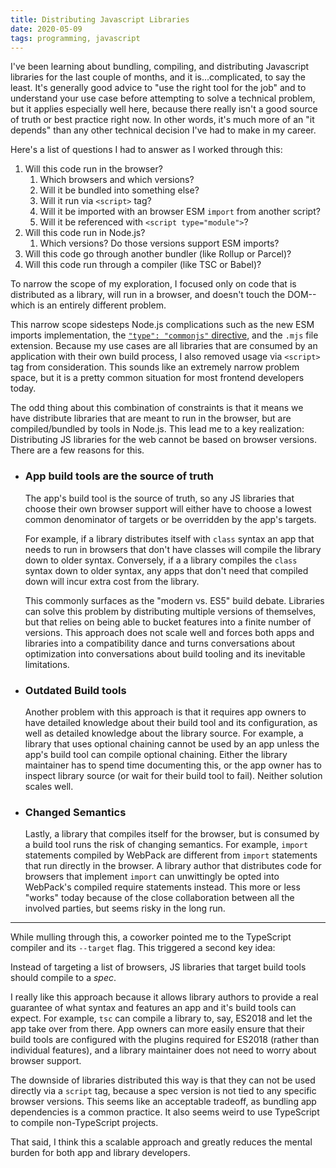 ```yaml
---
title: Distributing Javascript Libraries
date: 2020-05-09
tags: programming, javascript
---
```


I've been learning about bundling, compiling, and distributing Javascript libraries for the last
couple of months, and it is...complicated, to say the least. It's generally good advice to
"use the right tool for the job" and to understand your use case before attempting to solve a technical
problem, but it applies especially well here, because there really isn't a good source of truth or
best practice right now. In other words, it's much more of an "it depends" than any other technical
decision I've had to make in my career.

Here's a list of questions I had to answer as I worked through this:

1. Will this code run in the browser?
    1. Which browsers and which versions?
    1. Will it be bundled into something else?
    1. Will it run via `<script>` tag?
    1. Will it be imported with an browser ESM `import` from another script?
    1. Will it be referenced with `<script type="module">`?
1. Will this code run in Node.js?
    1. Which versions? Do those versions support ESM imports?
1. Will this code go through another bundler (like Rollup or Parcel)?
1. Will this code run through a compiler (like TSC or Babel)?

To narrow the scope of my exploration, I focused only on code that is distributed as a library, will run in a browser, and doesn't touch the DOM--which is an entirely different problem.

This narrow scope sidesteps Node.js complications such as the new ESM imports implementation,
the [`"type": "commonjs"` directive][1], and the `.mjs` file extension. Because my use
cases are all libraries that are consumed by an application with their own build process, I also
removed usage via `<script>` tag from consideration. This sounds like an extremely narrow problem
space, but it is a pretty common situation for most frontend developers today.

The odd thing about this combination of constraints is that it means we have distribute libraries
that are meant to run in the browser, but are compiled/bundled by tools in Node.js. This lead me
to a key realization: Distributing JS libraries for the web cannot be based on browser
versions. There are a few reasons for this.

-   ### App build tools are the source of truth

    The app's build tool is the source of truth, so any JS libraries that choose their own browser support
    will either have to choose a lowest common denominator of targets or be overridden by the app's targets.

    For example, if a library distributes itself with `class` syntax an app that needs to run in
    browsers that don't have classes will compile the library down to older syntax. Conversely,
    if a a library compiles the `class` syntax down to older syntax, any apps that don't need that
    compiled down will incur extra cost from the library.

    This commonly surfaces as the "modern vs. ES5" build debate. Libraries can solve this problem by
    distributing multiple versions of themselves, but that relies on being able to bucket features into
    a finite number of versions. This approach does not scale well and forces both apps and libraries
    into a compatibility dance and turns conversations about optimization into conversations about
    build tooling and its inevitable limitations.

-   ### Outdated Build tools

    Another problem with this approach is that it requires app owners to have detailed knowledge about
    their build tool and its configuration, as well as detailed knowledge about the library source. For
    example, a library that uses optional chaining cannot be used by an app unless the app's build tool
    can compile optional chaining. Either the library maintainer has to spend time documenting this, or
    the app owner has to inspect library source (or wait for their build tool to fail). Neither solution
    scales well.

-   ### Changed Semantics

    Lastly, a library that compiles itself for the browser, but is consumed by a build tool runs the risk
    of changing semantics. For example, `import` statements compiled by WebPack are different from
    `import` statements that run directly in the browser. A library author that distributes code
    for browsers that implement `import` can unwittingly be opted into WebPack's compiled require statements
    instead. This more or less "works" today because of the close collaboration between all the involved
    parties, but seems risky in the long run.

---

While mulling through this, a coworker pointed me to the TypeScript compiler and its `--target` flag.
This triggered a second key idea:

Instead of targeting a list of browsers, JS libraries that target build tools
should compile to a _spec_.

I really like this approach because it allows library authors to provide a real guarantee of what syntax
and features an app and it's build tools can expect.
For example, `tsc` can compile a library to, say, ES2018 and let the app take over
from there. App owners can more easily ensure that their build tools are configured with the plugins required for ES2018 (rather than individual features),
and a library maintainer does not need to worry about browser support.

The downside of libraries distributed this way is that they can not be used directly via a `script` tag, because a spec version is not tied to any specific
browser versions. This seems like an acceptable tradeoff, as bundling app dependencies is a common practice. It also seems weird to use TypeScript to compile non-TypeScript projects.

That said, I think this a scalable approach and greatly
reduces the mental burden for both app and library developers.

[1]: https://medium.com/@nodejs/announcing-core-node-js-support-for-ecmascript-modules-c5d6dc29b663
